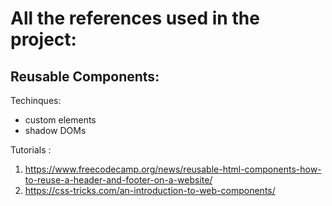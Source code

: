 # All the references used in the project:

## Reusable Components:
Techinques:
- custom elements
- shadow DOMs

Tutorials : 
1. https://www.freecodecamp.org/news/reusable-html-components-how-to-reuse-a-header-and-footer-on-a-website/
2. https://css-tricks.com/an-introduction-to-web-components/
